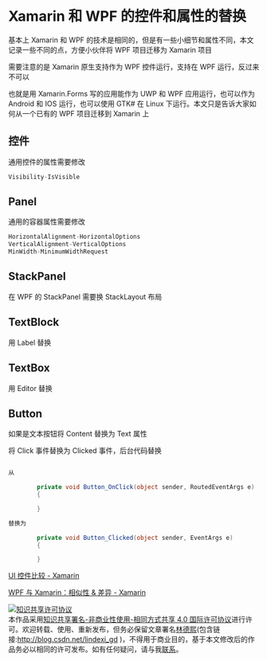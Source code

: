 # Xamarin 和 WPF 的控件和属性的替换

基本上 Xamarin 和 WPF 的技术是相同的，但是有一些小细节和属性不同，本文记录一些不同的点，方便小伙伴将 WPF 项目迁移为 Xamarin 项目

<!--more-->
<!-- CreateTime:2020/2/3 11:15:57 -->
<!-- 标签：Xamarin, WPF -->


需要注意的是 Xamarin 原生支持作为 WPF 控件运行，支持在 WPF 运行，反过来不可以

也就是用 Xamarin.Forms 写的应用能作为 UWP 和 WPF 应用运行，也可以作为 Android 和 IOS 运行，也可以使用 GTK# 在 Linux 下运行。本文只是告诉大家如何从一个已有的 WPF 项目迁移到 Xamarin 上

## 控件

通用控件的属性需要修改

```csharp
Visibility-IsVisible
```

## Panel

通用的容器属性需要修改

```csharp
HorizontalAlignment-HorizontalOptions
VerticalAlignment-VerticalOptions
MinWidth-MinimumWidthRequest
```

## StackPanel

在 WPF 的 StackPanel 需要换 StackLayout 布局


## TextBlock

用 Label 替换

## TextBox

用 Editor 替换

## Button

如果是文本按钮将 Content 替换为 Text 属性

将 Click 事件替换为 Clicked 事件，后台代码替换

```csharp

从

        private void Button_OnClick(object sender, RoutedEventArgs e)
        {

        }

替换为

        private void Button_Clicked(object sender, EventArgs e)
        {

        }
```

[UI 控件比较 - Xamarin](https://docs.microsoft.com/zh-cn/xamarin/cross-platform/desktop/controls/ )

[WPF 与 Xamarin：相似性 & 差异 - Xamarin](https://docs.microsoft.com/zh-cn/xamarin/cross-platform/desktop/controls/wpf )

<a rel="license" href="http://creativecommons.org/licenses/by-nc-sa/4.0/"><img alt="知识共享许可协议" style="border-width:0" src="https://licensebuttons.net/l/by-nc-sa/4.0/88x31.png" /></a><br />本作品采用<a rel="license" href="http://creativecommons.org/licenses/by-nc-sa/4.0/">知识共享署名-非商业性使用-相同方式共享 4.0 国际许可协议</a>进行许可。欢迎转载、使用、重新发布，但务必保留文章署名[林德熙](http://blog.csdn.net/lindexi_gd)(包含链接:http://blog.csdn.net/lindexi_gd )，不得用于商业目的，基于本文修改后的作品务必以相同的许可发布。如有任何疑问，请与我[联系](mailto:lindexi_gd@163.com)。
